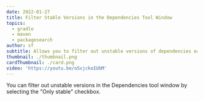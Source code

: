 ```yaml
---
date: 2022-01-27
title: Filter Stable Versions in the Dependencies Tool Window
topics:
  - gradle
  - maven
  - packagesearch
author: sf
subtitle: Allows you to filter out unstable versions of dependencies easily
thumbnail: ./thumbnail.png
cardThumbnail: ./card.png
video: 'https://youtu.be/oSvjckoIUbM'
---
```

You can filter out unstable versions in the Dependencies tool window by selecting the "Only stable" checkbox.
